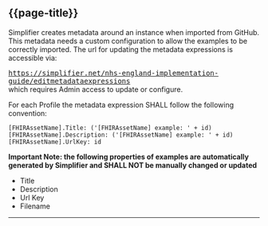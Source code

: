 ## {{page-title}}

Simplifier creates metadata around an instance when imported from GitHub. This metadata needs a custom configuration to allow the examples to be correctly imported.
The url for updating the metadata expressions is accessible via:

<samp> https://simplifier.net/nhs-england-implementation-guide/editmetadataexpressions</samp> <br>which requires Admin access to update or configure. 

For each Profile the metadata expression SHALL follow the following convention:

```
[FHIRAssetName].Title: ('[FHIRAssetName] example: ' + id)
[FHIRAssetName].Description: ('[FHIRAssetName] example: ' + id)
[FHIRAssetName].UrlKey: id
```


**Important Note: the following properties of examples are automatically generated by Simplifier and SHALL NOT be manually changed or updated** 

- Title
- Description
- Url Key
- Filename

---
